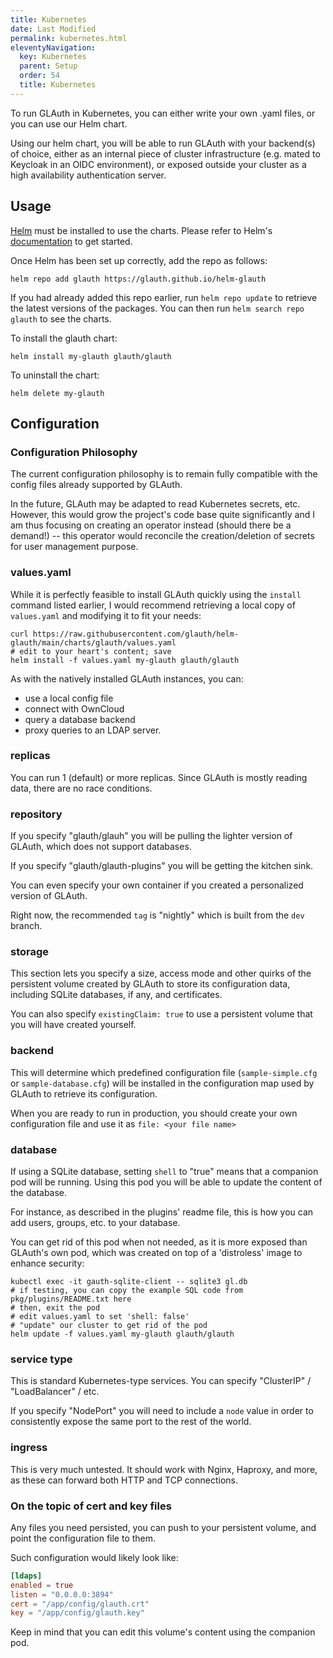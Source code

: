 ```yaml
---
title: Kubernetes
date: Last Modified 
permalink: kubernetes.html
eleventyNavigation:
  key: Kubernetes
  parent: Setup
  order: 54
  title: Kubernetes
---
```

To run GLAuth in Kubernetes, you can either write your own .yaml files, or you can use our Helm chart.

Using our helm chart, you will be able to run GLAuth with your backend(s) of choice, either as an internal piece of cluster infrastructure  (e.g. mated to Keycloak in an OIDC environment), or exposed outside your cluster as a high availability authentication server.

## Usage

[Helm](https://helm.sh) must be installed to use the charts.  Please refer to Helm's [documentation](https://helm.sh/docs) to get started.

Once Helm has been set up correctly, add the repo as follows:

``` shell
helm repo add glauth https://glauth.github.io/helm-glauth
```

If you had already added this repo earlier, run `helm repo update` to retrieve the latest versions of the packages.  You can then run `helm search repo glauth` to see the charts.

To install the glauth chart:

``` shell
helm install my-glauth glauth/glauth
```

To uninstall the chart:

``` shell
helm delete my-glauth
```

## Configuration

### Configuration Philosophy

The current configuration philosophy is to remain fully compatible with the config files already supported by GLAuth.

In the future, GLAuth may be adapted to read Kubernetes secrets, etc. However, this would grow the project's code base quite significantly and I am thus focusing on creating an operator instead (should there be a demand!) -- this operator would reconcile the creation/deletion of secrets for user management purpose.
### values.yaml

While it is perfectly feasible to install GLAuth quickly using the `install` command listed earlier, I would recommend retrieving a local copy of `values.yaml` and modifying it to fit your needs:

``` shell
curl https://raw.githubusercontent.com/glauth/helm-glauth/main/charts/glauth/values.yaml
# edit to your heart's content; save
helm install -f values.yaml my-glauth glauth/glauth
```

As with the natively installed GLAuth instances, you can:

- use a local config file
- connect with OwnCloud
- query a database backend
- proxy queries to an LDAP server.

### replicas

You can run 1 (default) or more replicas. Since GLAuth is mostly reading data, there are no race conditions.

### repository

If you specify "glauth/glauh" you will be pulling the lighter version of GLAuth, which does not support databases.

If you specify "glauth/glauth-plugins" you will be getting the kitchen sink.

You can even specify your own container if you created a personalized version of GLAuth.

Right now, the recommended `tag` is "nightly" which is built from the `dev` branch.

### storage

This section lets you specify a size, access mode and other quirks of the persistent volume created by GLAuth to store its configuration data, including SQLite databases, if any, and certificates.

You can also specify `existingClaim: true` to use a persistent volume that you will have created yourself.

### backend

This will determine which predefined configuration file (`sample-simple.cfg` or `sample-database.cfg`) will be installed in the configuration map used by GLAuth to retrieve its configuration.

When you are ready to run in production, you should create your own configuration file and use it as `file: <your file name>`

### database

If using a SQLite database, setting `shell` to "true" means that a companion pod will be running. Using this pod you will be able to update the content of the database.

For instance, as described in the plugins' readme file, this is how you can add users, groups, etc. to your database.

You can get rid of this pod when not needed, as it is more exposed than GLAuth's own pod, which was created on top of a 'distroless' image to enhance security:

``` shell
kubectl exec -it gauth-sqlite-client -- sqlite3 gl.db
# if testing, you can copy the example SQL code from pkg/plugins/README.txt here
# then, exit the pod
# edit values.yaml to set 'shell: false'
# "update" our cluster to get rid of the pod
helm update -f values.yaml my-glauth glauth/glauth
```

### service type

This is standard Kubernetes-type services. You can specify "ClusterIP" / "LoadBalancer" / etc.

If you specify "NodePort" you will need to include a `node` value in order to consistently expose the same port to the rest of the world.

### ingress

This is very much untested. It should work with Nginx, Haproxy, and more, as these can forward both HTTP and TCP connections.

### On the topic of cert and key files

Any files you need persisted, you can push to your persistent volume, and point the configuration file to them.

Such configuration would likely look like:

``` toml
[ldaps]
enabled = true
listen = "0.0.0.0:3894"
cert = "/app/config/glauth.crt"
key = "/app/config/glauth.key"
```

Keep in mind that you can edit this volume's content using the companion pod.







